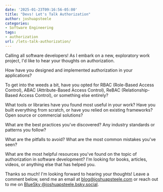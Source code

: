 ```yaml
---
date: '2025-01-23T09:16:56-05:00'
title: "Devs! Let's Talk Authorization"
author: joshuapsteele
categories:
- Software Engineering
tags:
- authorization
url: /lets-talk-authorization/
---
```


Calling all software developers! As I embark on a new, exploratory work project, I'd like to hear your thoughts on authorization.

How have you designed and implemented authorization in your applications?

To get into the weeds a bit, have you opted for RBAC (Role-Based Access Control), ABAC (Attribute-Based Access Control), ReBAC (Relationship-Based Access Control), or something else entirely?

What tools or libraries have you found most useful in your work? Have you built everything from scratch, or have you relied on existing frameworks? Open source or commercial solutions?

What are the best practices you've discovered? Any industry standards or patterns you follow?

What are the pitfalls to avoid? What are the most common mistakes you've seen?

What are the most helpful resources you've found on the topic of authorization in software development? I'm looking for books, articles, videos, or anything else that has helped you.

Thanks so much! I'm looking forward to hearing your thoughts! Leave a comment below, send me an email at [blog@joshuapsteele.com](mailto:blog@joshuapsteele.com) or reach out to me on [BlueSky @joshuapsteele.bsky.social](https://bsky.app/profile/joshuapsteele.bsky.social).
